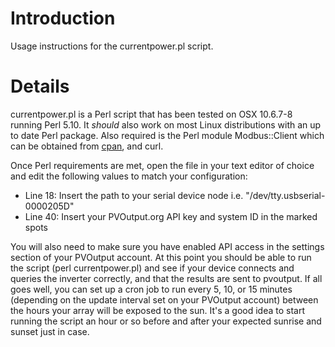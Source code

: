 # Introduction #

Usage instructions for the currentpower.pl script.

# Details #

currentpower.pl is a Perl script that has been tested on OSX 10.6.7-8 running Perl 5.10. It _should_ also work on most Linux distributions with an up to date Perl package. Also required is the Perl module Modbus::Client which can be obtained from [cpan](http://search.cpan.org/~dvklein/Modbus-Client-1.03/lib/Modbus/Client.pm), and curl.

Once Perl requirements are met, open the file in your text editor of choice and edit the following values to match your configuration:
  * Line 18: Insert the path to your serial device node i.e. "/dev/tty.usbserial-0000205D"
  * Line 40: Insert your PVOutput.org API key and system ID in the marked spots

You will also need to make sure you have enabled API access in the settings section of your PVOutput account. At this point you should be able to run the script (perl currentpower.pl) and see if your device connects and queries the inverter correctly, and that the results are sent to pvoutput. If all goes well, you can set up a cron job to run every 5, 10, or 15 minutes (depending on the update interval set on your PVOutput account) between the hours your array will be exposed to the sun. It's a good idea to start running the script an hour or so before and after your expected sunrise and sunset just in case.